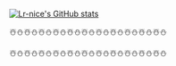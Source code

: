 [![Lr-nice's GitHub stats](https://github-readme-stats.vercel.app/api?username=Lr-nice&show_icons=true&theme=radical)](https://Lr-nice.github.io/)

☃️⛄☃️⛄☃️⛄☃️⛄☃️⛄☃️⛄☃️⛄☃️⛄☃️⛄☃️⛄☃️⛄

☃️⛄☃️⛄☃️⛄☃️⛄☃️⛄☃️⛄☃️⛄☃️⛄☃️⛄☃️⛄☃️⛄

